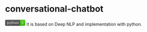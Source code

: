 # conversational-chatbot

<svg xmlns="http://www.w3.org/2000/svg" xmlns:xlink="http://www.w3.org/1999/xlink" width="66" height="20" role="img" aria-label="python: 3"><title>python: 3</title><linearGradient id="s" x2="0" y2="100%"><stop offset="0" stop-color="#bbb" stop-opacity=".1"/><stop offset="1" stop-opacity=".1"/></linearGradient><clipPath id="r"><rect width="66" height="20" rx="3" fill="#fff"/></clipPath><g clip-path="url(#r)"><rect width="49" height="20" fill="#555"/><rect x="49" width="17" height="20" fill="#4c1"/><rect width="66" height="20" fill="url(#s)"/></g><g fill="#fff" text-anchor="middle" font-family="Verdana,Geneva,DejaVu Sans,sans-serif" text-rendering="geometricPrecision" font-size="110"><text aria-hidden="true" x="255" y="150" fill="#010101" fill-opacity=".3" transform="scale(.1)" textLength="390">python</text><text x="255" y="140" transform="scale(.1)" fill="#fff" textLength="390">python</text><text aria-hidden="true" x="565" y="150" fill="#010101" fill-opacity=".3" transform="scale(.1)" textLength="70">3</text><text x="565" y="140" transform="scale(.1)" fill="#fff" textLength="70">3</text></g></svg>
It is based on Deep NLP and implementation with python. 
